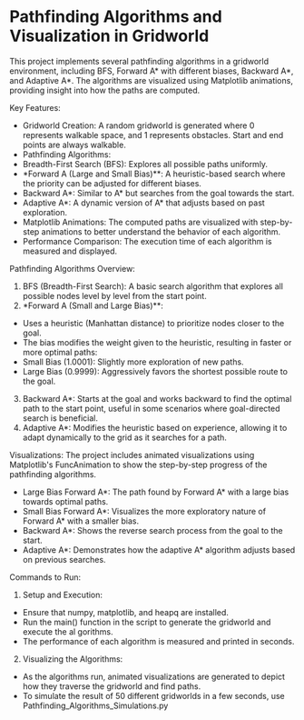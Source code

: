 # Pathfinding Algorithms and Visualization in Gridworld
This project implements several pathfinding algorithms in a gridworld environment, including BFS, Forward A* with different biases, Backward A*, and Adaptive A*. The algorithms are visualized using Matplotlib animations, providing insight into how the paths are computed.

Key Features:
- Gridworld Creation: A random gridworld is generated where 0 represents walkable space, and 1 represents obstacles. Start and end points are always walkable.
- Pathfinding Algorithms:
- Breadth-First Search (BFS): Explores all possible paths uniformly.
- *Forward A (Large and Small Bias)**: A heuristic-based search where the priority can be adjusted for different biases.
- Backward A*: Similar to A* but searches from the goal towards the start.
- Adaptive A*: A dynamic version of A* that adjusts based on past exploration.
- Matplotlib Animations: The computed paths are visualized with step-by-step animations to better understand the behavior of each algorithm.
- Performance Comparison: The execution time of each algorithm is measured and displayed.

Pathfinding Algorithms Overview:
1. BFS (Breadth-First Search): A basic search algorithm that explores all possible nodes level by level from the start point.
2. *Forward A (Small and Large Bias)**:
- Uses a heuristic (Manhattan distance) to prioritize nodes closer to the goal.
- The bias modifies the weight given to the heuristic, resulting in faster or more optimal paths:
- Small Bias (1.0001): Slightly more exploration of new paths.
- Large Bias (0.9999): Aggressively favors the shortest possible route to the goal.
3. Backward A*: Starts at the goal and works backward to find the optimal path to the start point, useful in some scenarios where goal-directed search is beneficial.
4. Adaptive A*: Modifies the heuristic based on experience, allowing it to adapt dynamically to the grid as it searches for a path.

Visualizations:
The project includes animated visualizations using Matplotlib's FuncAnimation to show the step-by-step progress of the pathfinding algorithms.
- Large Bias Forward A*: The path found by Forward A* with a large bias towards optimal paths.
- Small Bias Forward A*: Visualizes the more exploratory nature of Forward A* with a smaller bias.
- Backward A*: Shows the reverse search process from the goal to the start.
- Adaptive A*: Demonstrates how the adaptive A* algorithm adjusts based on previous searches.

Commands to Run:
1. Setup and Execution:
- Ensure that numpy, matplotlib, and heapq are installed.
- Run the main() function in the script to generate the gridworld and execute the al gorithms.
- The performance of each algorithm is measured and printed in seconds.
2. Visualizing the Algorithms:
- As the algorithms run, animated visualizations are generated to depict how they traverse the gridworld and find paths.
- To simulate the result of 50 different gridworlds in a few seconds, use Pathfinding_Algorithms_Simulations.py
